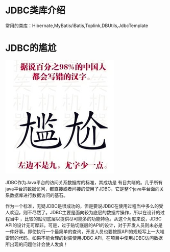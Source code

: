 # JDBC类库介绍

常用的类库：Hibernate,MyBatis/iBatis,Toplink,DBUtils,JdbcTemplate

# JDBC的尴尬

![](/assets/20130619102459-708751837.jpg)

JDBC作为Java平台的访问关系数据库的标准，其成功是 有目共睹的。几乎所有java平台的数据访问，都直接或者间接的使用了JDBC，它是整个java平台面向关系数据库进行数据访问的基石。

作为一个标准，无疑JDBC是很成功的，但是要说JDBC在使用过程当中多么的受人欢迎，则不尽然了。JDBC主要是面向较为底层的数据库操作，所以在设计的过程当中 ，比较的贴切底层以提供尽可能多的功能特色。从这个角度来说，JDBC API的设计无可厚非。可是，过于贴切底层的API的设计，对于开发人员则未必是一件好事。即使执行一个最简单的查询，开发人员也要按照API的规矩写上一大堆雷同的代码，如果不能合理的封装使用JDBC API，在项目中使用JDBC访问数据所出现的问题估计会使人发疯！





